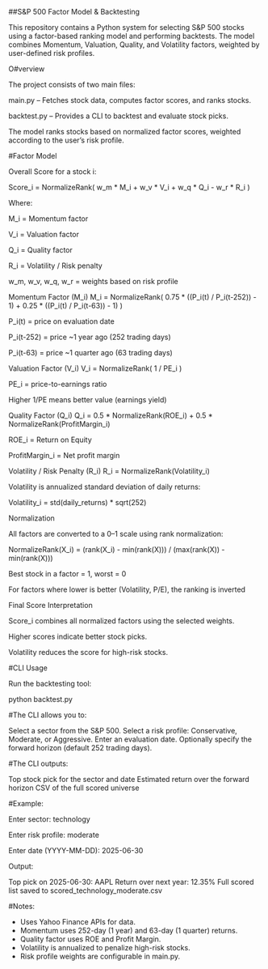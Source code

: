 ##S&P 500 Factor Model & Backtesting

This repository contains a Python system for selecting S&P 500 stocks using a factor-based ranking model and performing backtests. The model combines Momentum, Valuation, Quality, and Volatility factors, weighted by user-defined risk profiles.

O#verview

The project consists of two main files:

main.py – Fetches stock data, computes factor scores, and ranks stocks.

backtest.py – Provides a CLI to backtest and evaluate stock picks.

The model ranks stocks based on normalized factor scores, weighted according to the user’s risk profile.

#Factor Model

Overall Score for a stock i:

Score_i = NormalizeRank( w_m * M_i + w_v * V_i + w_q * Q_i - w_r * R_i )


Where:

M_i = Momentum factor

V_i = Valuation factor

Q_i = Quality factor

R_i = Volatility / Risk penalty

w_m, w_v, w_q, w_r = weights based on risk profile

Momentum Factor (M_i)
M_i = NormalizeRank( 0.75 * ((P_i(t) / P_i(t-252)) - 1) 
                   + 0.25 * ((P_i(t) / P_i(t-63)) - 1) )


P_i(t) = price on evaluation date

P_i(t-252) = price ~1 year ago (252 trading days)

P_i(t-63) = price ~1 quarter ago (63 trading days)

Valuation Factor (V_i)
V_i = NormalizeRank( 1 / PE_i )


PE_i = price-to-earnings ratio

Higher 1/PE means better value (earnings yield)

Quality Factor (Q_i)
Q_i = 0.5 * NormalizeRank(ROE_i) + 0.5 * NormalizeRank(ProfitMargin_i)


ROE_i = Return on Equity

ProfitMargin_i = Net profit margin

Volatility / Risk Penalty (R_i)
R_i = NormalizeRank(Volatility_i)


Volatility is annualized standard deviation of daily returns:

Volatility_i = std(daily_returns) * sqrt(252)

Normalization

All factors are converted to a 0–1 scale using rank normalization:

NormalizeRank(X_i) = (rank(X_i) - min(rank(X))) / (max(rank(X)) - min(rank(X)))


Best stock in a factor = 1, worst = 0

For factors where lower is better (Volatility, P/E), the ranking is inverted

Final Score Interpretation

Score_i combines all normalized factors using the selected weights.

Higher scores indicate better stock picks.

Volatility reduces the score for high-risk stocks.

#CLI Usage

Run the backtesting tool:

python backtest.py


#The CLI allows you to:

Select a sector from the S&P 500.
Select a risk profile: Conservative, Moderate, or Aggressive.
Enter an evaluation date.
Optionally specify the forward horizon (default 252 trading days).

#The CLI outputs:

Top stock pick for the sector and date
Estimated return over the forward horizon
CSV of the full scored universe

#Example: 

Enter sector: technology

Enter risk profile: moderate

Enter date (YYYY-MM-DD): 2025-06-30


Output:

Top pick on 2025-06-30: AAPL
Return over next year: 12.35%
Full scored list saved to scored_technology_moderate.csv


#Notes:

- Uses Yahoo Finance APIs for data.
- Momentum uses 252-day (1 year) and 63-day (1 quarter) returns.
- Quality factor uses ROE and Profit Margin.
- Volatility is annualized to penalize high-risk stocks.
- Risk profile weights are configurable in main.py.
